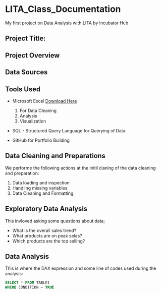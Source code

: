 # LITA_Class_Documentation

My first project on Data Analysis with LITA by Incubator Hub

## Project Title:

## Project Overview

## Data Sources

## Tools Used
- Microsoft Excel [Download Here](https://www.microsoft.com)
  1. For  Data Cleaning
  2. Analysis
  3. Visualization
  
- SQL - Structured Query Language for Querying of Data
- GitHub for Portfolio Buliding

## Data Cleaning and Preparations
We performe the following actions at the initil claning of the data cleaning and preparation:

1. Data loading and inspection
2.  Handling missing variables
3.  Data Cleaning and Formatting
   
## Exploratory Data Analysis
This invloved asking some questions about data;
- What is the overall sales trend?
- What products are on peak selas?
- Which products are the top selling?

## Data Analysis
This is where the DAX expression and some line of codes used during the analysis:

```SQL
SELECT * FROM TABLE1
WHERE CONDITION = TRUE
```

